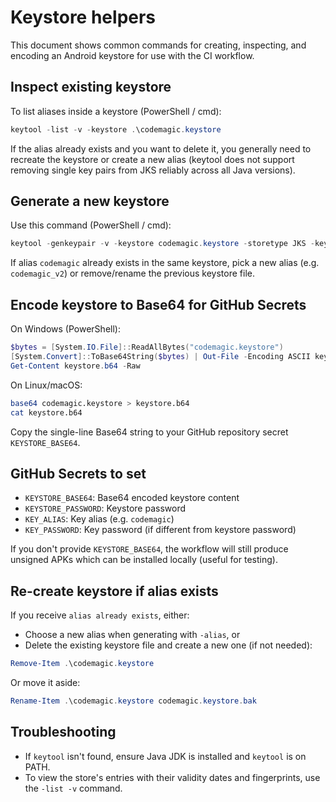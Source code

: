 # Keystore helpers

This document shows common commands for creating, inspecting, and encoding an Android keystore for use with the CI workflow.

## Inspect existing keystore

To list aliases inside a keystore (PowerShell / cmd):

```powershell
keytool -list -v -keystore .\codemagic.keystore
```

If the alias already exists and you want to delete it, you generally need to recreate the keystore or create a new alias (keytool does not support removing single key pairs from JKS reliably across all Java versions).

## Generate a new keystore

Use this command (PowerShell / cmd):

```powershell
keytool -genkeypair -v -keystore codemagic.keystore -storetype JKS -keyalg RSA -keysize 2048 -validity 10000 -alias codemagic_new
```

If alias `codemagic` already exists in the same keystore, pick a new alias (e.g. `codemagic_v2`) or remove/rename the previous keystore file.

## Encode keystore to Base64 for GitHub Secrets

On Windows (PowerShell):

```powershell
$bytes = [System.IO.File]::ReadAllBytes("codemagic.keystore")
[System.Convert]::ToBase64String($bytes) | Out-File -Encoding ASCII keystore.b64
Get-Content keystore.b64 -Raw
```

On Linux/macOS:

```bash
base64 codemagic.keystore > keystore.b64
cat keystore.b64
```

Copy the single-line Base64 string to your GitHub repository secret `KEYSTORE_BASE64`.

## GitHub Secrets to set

- `KEYSTORE_BASE64`: Base64 encoded keystore content
- `KEYSTORE_PASSWORD`: Keystore password
- `KEY_ALIAS`: Key alias (e.g. `codemagic`)
- `KEY_PASSWORD`: Key password (if different from keystore password)

If you don't provide `KEYSTORE_BASE64`, the workflow will still produce unsigned APKs which can be installed locally (useful for testing).

## Re-create keystore if alias exists

If you receive `alias already exists`, either:

- Choose a new alias when generating with `-alias`, or
- Delete the existing keystore file and create a new one (if not needed):

```powershell
Remove-Item .\codemagic.keystore
```

Or move it aside:

```powershell
Rename-Item .\codemagic.keystore codemagic.keystore.bak
```


## Troubleshooting

- If `keytool` isn't found, ensure Java JDK is installed and `keytool` is on PATH.
- To view the store's entries with their validity dates and fingerprints, use the `-list -v` command.
